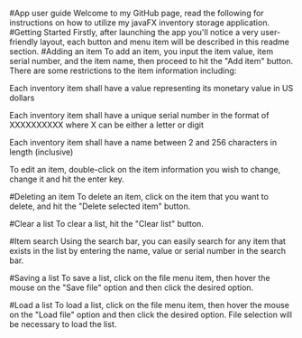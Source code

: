 #App user guide
Welcome to my GitHub page, read the following for instructions on how to utilize my javaFX inventory storage application.
#Getting Started
Firstly, after launching the app you'll notice a very user-friendly layout, each button and menu item will be described in this readme section.
#Adding an item
To add an item, you input the item value, item serial number, and the item name, then proceed to hit the "Add item" button. There are some restrictions to the item information including:<br/>

Each inventory item shall have a value representing its monetary value in US dollars<br/>

Each inventory item shall have a unique serial number in the format of XXXXXXXXXX where X can be either a letter or digit<br/>

Each inventory item shall have a name between 2 and 256 characters in length (inclusive)<br/>

To edit an item, double-click on the item information you wish to change, change it and hit the enter key.

#Deleting an item
To delete an item, click on the item that you want to delete, and hit the "Delete selected item" button.

#Clear a list
To clear a list, hit the "Clear list" button.

#Item search
Using the search bar, you can easily search for any item that exists in the list by entering the name, value or serial number in the search bar.

#Saving a list
To save a list, click on the file menu item, then hover the mouse on the "Save file" option and then click the desired option.

#Load a list
To load a list, click on the file menu item, then hover the mouse on the "Load file" option and then click the desired option. File selection will be necessary to load the list. 
